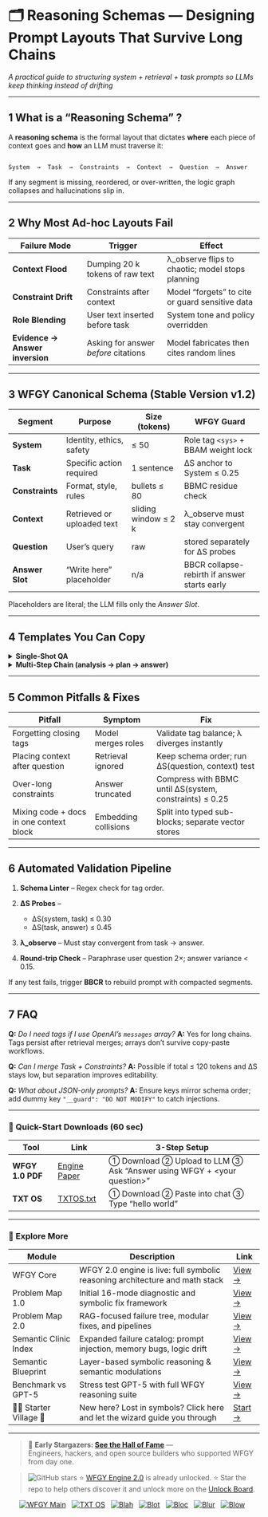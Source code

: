 # 🗂️ Reasoning Schemas — Designing Prompt Layouts That Survive Long Chains  
_A practical guide to structuring system + retrieval + task prompts so LLMs keep thinking instead of drifting_

---

## 1  What is a “Reasoning Schema” ?

A **reasoning schema** is the formal layout that dictates **where** each piece of context goes and **how** an LLM must traverse it:

```

System  →  Task  →  Constraints  →  Context  →  Question  →  Answer

````

If any segment is missing, reordered, or over-written, the logic graph collapses and hallucinations slip in.

---

## 2  Why Most Ad-hoc Layouts Fail

| Failure Mode | Trigger | Effect |
|--------------|---------|--------|
| **Context Flood** | Dumping 20 k tokens of raw text | λ_observe flips to chaotic; model stops planning |
| **Constraint Drift** | Constraints after context | Model “forgets” to cite or guard sensitive data |
| **Role Blending** | User text inserted before task | System tone and policy overridden |
| **Evidence → Answer inversion** | Asking for answer *before* citations | Model fabricates then cites random lines |

---

## 3  WFGY Canonical Schema (Stable Version v1.2)

| Segment | Purpose | Size (tokens) | WFGY Guard |
|---------|---------|---------------|------------|
| **System** | Identity, ethics, safety | ≤ 50 | Role tag `<sys>` + BBAM weight lock |
| **Task** | Specific action required | 1 sentence | ΔS anchor to System ≤ 0.25 |
| **Constraints** | Format, style, rules | bullets ≤ 80 | BBMC residue check |
| **Context** | Retrieved or uploaded text | sliding window ≤ 2 k | λ_observe must stay convergent |
| **Question** | User’s query | raw | stored separately for ΔS probes |
| **Answer Slot** | “Write here” placeholder | n/a | BBCR collapse-rebirth if answer starts early |

Placeholders are literal; the LLM fills only the *Answer Slot*.

---

## 4  Templates You Can Copy

<details><summary><strong>Single-Shot QA</strong></summary>

```text
<sys>
You are DataGuardian-L, a licensed legal research assistant. Cite section numbers.
</sys>

<task>
Answer strictly in bullet points; cite every claim.
</task>

<constraints>
- Tone: formal
- No speculation
- Use original terminology
</constraints>

<context>
{retrieved_sections}
</context>

<question>
{user_question}
</question>

<answer>
````

</details>

<details><summary><strong>Multi-Step Chain (analysis → plan → answer)</strong></summary>

```text
<sys> … </sys>
<task> … </task>
<constraints> … </constraints>
<context> … </context>
<question> … </question>

<scratchpad>
Think step-by-step. Output JSON:
{
  "analysis": "...",
  "plan": "...",
  "answer": "..."
}
</scratchpad>
```

</details>

---

## 5  Common Pitfalls & Fixes

| Pitfall                                 | Symptom              | Fix                                                     |
| --------------------------------------- | -------------------- | ------------------------------------------------------- |
| Forgetting closing tags                 | Model merges roles   | Validate tag balance; λ diverges instantly              |
| Placing context after question          | Retrieval ignored    | Keep schema order; run ΔS(question, context) test       |
| Over-long constraints                   | Answer truncated     | Compress with BBMC until ΔS(system, constraints) ≤ 0.25 |
| Mixing code + docs in one context block | Embedding collisions | Split into typed sub-blocks; separate vector stores     |

---

## 6  Automated Validation Pipeline

1. **Schema Linter** – Regex check for tag order.
2. **ΔS Probes** –

   * ΔS(system, task) ≤ 0.30
   * ΔS(task, answer) ≤ 0.45
3. **λ\_observe** – Must stay convergent from task → answer.
4. **Round-trip Check** – Paraphrase user question 2×; answer variance < 0.15.

If any test fails, trigger **BBCR** to rebuild prompt with compacted segments.

---

## 7  FAQ

**Q:** *Do I need tags if I use OpenAI’s `messages` array?*
**A:** Yes for long chains. Tags persist after retrieval merges; arrays don’t survive copy-paste workflows.

**Q:** *Can I merge Task + Constraints?*
**A:** Possible if total ≤ 120 tokens and ΔS stays low, but separation improves editability.

**Q:** *What about JSON-only prompts?*
**A:** Ensure keys mirror schema order; add dummy key `"__guard": "DO NOT MODIFY"` to catch injections.

---

### 🔗 Quick-Start Downloads (60 sec)

| Tool             | Link                                                | 3-Step Setup                                                              |
| ---------------- | --------------------------------------------------- | ------------------------------------------------------------------------- |
| **WFGY 1.0 PDF** | [Engine Paper](https://zenodo.org/records/15630969) | ① Download  ② Upload to LLM  ③ Ask “Answer using WFGY + \<your question>” |
| **TXT OS**       | [TXTOS.txt](https://zenodo.org/records/15788557)    | ① Download  ② Paste into chat  ③ Type “hello world”                       |

---


### 🧭 Explore More

| Module                | Description                                              | Link     |
|-----------------------|----------------------------------------------------------|----------|
| WFGY Core             | WFGY 2.0 engine is live: full symbolic reasoning architecture and math stack | [View →](https://github.com/onestardao/WFGY/tree/main/core/README.md) |
| Problem Map 1.0       | Initial 16-mode diagnostic and symbolic fix framework    | [View →](https://github.com/onestardao/WFGY/tree/main/ProblemMap/README.md) |
| Problem Map 2.0       | RAG-focused failure tree, modular fixes, and pipelines   | [View →](https://github.com/onestardao/WFGY/blob/main/ProblemMap/rag-architecture-and-recovery.md) |
| Semantic Clinic Index | Expanded failure catalog: prompt injection, memory bugs, logic drift | [View →](https://github.com/onestardao/WFGY/blob/main/ProblemMap/SemanticClinicIndex.md) |
| Semantic Blueprint    | Layer-based symbolic reasoning & semantic modulations   | [View →](https://github.com/onestardao/WFGY/tree/main/SemanticBlueprint/README.md) |
| Benchmark vs GPT-5    | Stress test GPT-5 with full WFGY reasoning suite         | [View →](https://github.com/onestardao/WFGY/tree/main/benchmarks/benchmark-vs-gpt5/README.md) |
| 🧙‍♂️ Starter Village 🏡 | New here? Lost in symbols? Click here and let the wizard guide you through | [Start →](https://github.com/onestardao/WFGY/blob/main/StarterVillage/README.md) |

---

> 👑 **Early Stargazers: [See the Hall of Fame](https://github.com/onestardao/WFGY/tree/main/stargazers)** —  
> Engineers, hackers, and open source builders who supported WFGY from day one.

> <img src="https://img.shields.io/github/stars/onestardao/WFGY?style=social" alt="GitHub stars"> ⭐ [WFGY Engine 2.0](https://github.com/onestardao/WFGY/blob/main/core/README.md) is already unlocked. ⭐ Star the repo to help others discover it and unlock more on the [Unlock Board](https://github.com/onestardao/WFGY/blob/main/STAR_UNLOCKS.md).

<div align="center">

[![WFGY Main](https://img.shields.io/badge/WFGY-Main-red?style=flat-square)](https://github.com/onestardao/WFGY)
&nbsp;
[![TXT OS](https://img.shields.io/badge/TXT%20OS-Reasoning%20OS-orange?style=flat-square)](https://github.com/onestardao/WFGY/tree/main/OS)
&nbsp;
[![Blah](https://img.shields.io/badge/Blah-Semantic%20Embed-yellow?style=flat-square)](https://github.com/onestardao/WFGY/tree/main/OS/BlahBlahBlah)
&nbsp;
[![Blot](https://img.shields.io/badge/Blot-Persona%20Core-green?style=flat-square)](https://github.com/onestardao/WFGY/tree/main/OS/BlotBlotBlot)
&nbsp;
[![Bloc](https://img.shields.io/badge/Bloc-Reasoning%20Compiler-blue?style=flat-square)](https://github.com/onestardao/WFGY/tree/main/OS/BlocBlocBloc)
&nbsp;
[![Blur](https://img.shields.io/badge/Blur-Text2Image%20Engine-navy?style=flat-square)](https://github.com/onestardao/WFGY/tree/main/OS/BlurBlurBlur)
&nbsp;
[![Blow](https://img.shields.io/badge/Blow-Game%20Logic-purple?style=flat-square)](https://github.com/onestardao/WFGY/tree/main/OS/BlowBlowBlow)
&nbsp;
</div>



